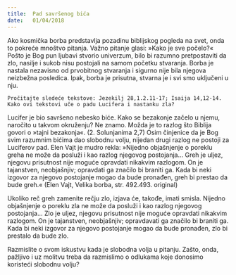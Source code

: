 ```yaml
---
title:  Pad savršenog bića
date:   01/04/2018
---
```


Ako kosmička borba predstavlja pozadinu biblijskog pogleda na svet, onda to pokreće mnoštvo pitanja. Važno pitanje glasi: »Kako je sve počelo?« Pošto je Bog pun ljubavi stvorio univerzum, bilo bi ra­zumno pretpostaviti da zlo, nasilje i sukob nisu postojali na samom početku stvaranja. Borba je nastala nezavisno od prvobitnog stvaranja i sigurno nije bila njegova neizbežna posledica. Ipak, borba je prisutna, stvarna je i svi smo uključeni u nju.

`Pročitajte sledeće tekstove: Jezekilj 28,1.2.11-17; Isaija 14,12-14. Kako ovi tekstovi uče o padu Lucifera i nastanku zla?`

Lucifer je bio savršeno nebesko biće. Kako se bezakonje začelo u njemu, naročito u takvom okruženju? Ne znamo. Možda je to razlog što Biblija govori o »tajni bezakonja«. (2. Solunjanima 2,7)
Osim činjenice da je Bog svim razumnim bićima dao slobodnu volju, nijedan drugi razlog ne postoji za Luciferov pad. Elen Vajt je mudro rekla: »Nijedno objašnjenje o poreklu greha ne može da posluži i kao razlog njegovog postojanja... Greh je uljez, njegovu prisutnost nije moguće opravdati nikakvim razlogom. On je tajanstven, neobjašnjiv; opravdati ga značilo bi braniti ga. Kada bi neki izgovor za njegovo postojanje mogao da bude pronađen, greh bi prestao da bude greh.« (Elen Vajt, Velika borba, str. 492.493. original)

Ukoliko reč greh zamenite rečju zlo, izjava će, takođe, imati smisla. Nijedno objašnjenje o poreklu zla ne može da posluži i kao razlog njegovog postojanja... Zlo je uljez, njegovu prisutnost nije moguće opravdati nikakvim razlogom. On je tajanstven, neobjašnjiv; opravdavati ga značilo bi braniti ga. Kada bi neki izgovor za njegovo postojanje mogao da bude pronađen, zlo bi prestalo da bude zlo.

Razmislite o svom iskustvu kada je slobodna volja u pitanju. Zašto, onda, pažljivo i uz molitvu treba da razmislimo o odlukama koje donosimo koristeći slobodnu volju?
